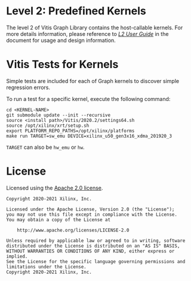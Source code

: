 # Level 2: Predefined Kernels

The level 2 of Vitis Graph Library contains the host-callable kernels. For more details information, please reference to [_L2 User Guide_](https://pages.gitenterprise.xilinx.com/FaaSApps/xf_graph/2020.1/index.html) in the document for usage and design information.

# Vitis Tests for Kernels

Simple tests are included for each of Graph kernels to discover simple regression errors.

To run a test for a specific kernel, execute the following command:

```
cd <KERNEL-NAME>
git submodule update --init --recursive
source <install path>/Vitis/2020.2/settings64.sh
source /opt/xilinx/xrt/setup.sh
export PLATFORM_REPO_PATHS=/opt/xilinx/platforms
make run TARGET=sw_emu DEVICE=xilinx_u50_gen3x16_xdma_201920_3
```

`TARGET` can also be `hw_emu` or `hw`.

# License

Licensed using the [Apache 2.0 license](https://www.apache.org/licenses/LICENSE-2.0).

    Copyright 2020-2021 Xilinx, Inc.
    
    Licensed under the Apache License, Version 2.0 (the "License");
    you may not use this file except in compliance with the License.
    You may obtain a copy of the License at
    
        http://www.apache.org/licenses/LICENSE-2.0
    
    Unless required by applicable law or agreed to in writing, software
    distributed under the License is distributed on an "AS IS" BASIS,
    WITHOUT WARRANTIES OR CONDITIONS OF ANY KIND, either express or implied.
    See the License for the specific language governing permissions and
    limitations under the License.
    Copyright 2020-2021 Xilinx, Inc.

